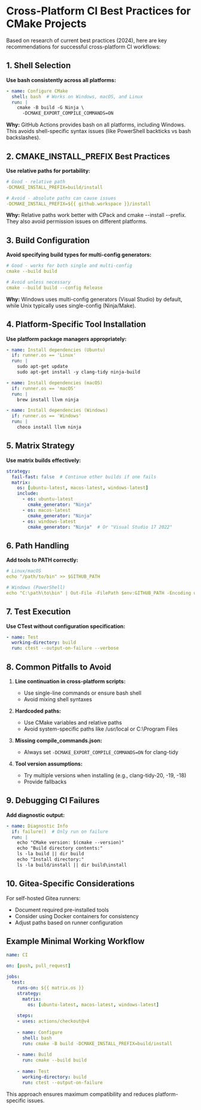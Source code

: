 # Cross-Platform CI Best Practices for CMake Projects

Based on research of current best practices (2024), here are key recommendations for successful cross-platform CI workflows:

## 1. Shell Selection

**Use bash consistently across all platforms:**
```yaml
- name: Configure CMake
  shell: bash  # Works on Windows, macOS, and Linux
  run: |
    cmake -B build -G Ninja \
      -DCMAKE_EXPORT_COMPILE_COMMANDS=ON
```

**Why:** GitHub Actions provides bash on all platforms, including Windows. This avoids shell-specific syntax issues (like PowerShell backticks vs bash backslashes).

## 2. CMAKE_INSTALL_PREFIX Best Practices

**Use relative paths for portability:**
```yaml
# Good - relative path
-DCMAKE_INSTALL_PREFIX=build/install

# Avoid - absolute paths can cause issues
-DCMAKE_INSTALL_PREFIX=${{ github.workspace }}/install
```

**Why:** Relative paths work better with CPack and cmake --install --prefix. They also avoid permission issues on different platforms.

## 3. Build Configuration

**Avoid specifying build types for multi-config generators:**
```yaml
# Good - works for both single and multi-config
cmake --build build

# Avoid unless necessary
cmake --build build --config Release
```

**Why:** Windows uses multi-config generators (Visual Studio) by default, while Unix typically uses single-config (Ninja/Make).

## 4. Platform-Specific Tool Installation

**Use platform package managers appropriately:**
```yaml
- name: Install dependencies (Ubuntu)
  if: runner.os == 'Linux'
  run: |
    sudo apt-get update
    sudo apt-get install -y clang-tidy ninja-build

- name: Install dependencies (macOS)
  if: runner.os == 'macOS'
  run: |
    brew install llvm ninja

- name: Install dependencies (Windows)
  if: runner.os == 'Windows'
  run: |
    choco install llvm ninja
```

## 5. Matrix Strategy

**Use matrix builds effectively:**
```yaml
strategy:
  fail-fast: false  # Continue other builds if one fails
  matrix:
    os: [ubuntu-latest, macos-latest, windows-latest]
    include:
      - os: ubuntu-latest
        cmake_generator: "Ninja"
      - os: macos-latest
        cmake_generator: "Ninja"
      - os: windows-latest
        cmake_generator: "Ninja"  # Or "Visual Studio 17 2022"
```

## 6. Path Handling

**Add tools to PATH correctly:**
```yaml
# Linux/macOS
echo "/path/to/bin" >> $GITHUB_PATH

# Windows (PowerShell)
echo "C:\path\to\bin" | Out-File -FilePath $env:GITHUB_PATH -Encoding utf8 -Append
```

## 7. Test Execution

**Use CTest without configuration specification:**
```yaml
- name: Test
  working-directory: build
  run: ctest --output-on-failure --verbose
```

## 8. Common Pitfalls to Avoid

1. **Line continuation in cross-platform scripts:**
   - Use single-line commands or ensure bash shell
   - Avoid mixing shell syntaxes

2. **Hardcoded paths:**
   - Use CMake variables and relative paths
   - Avoid system-specific paths like /usr/local or C:\Program Files

3. **Missing compile_commands.json:**
   - Always set `-DCMAKE_EXPORT_COMPILE_COMMANDS=ON` for clang-tidy

4. **Tool version assumptions:**
   - Try multiple versions when installing (e.g., clang-tidy-20, -19, -18)
   - Provide fallbacks

## 9. Debugging CI Failures

**Add diagnostic output:**
```yaml
- name: Diagnostic Info
  if: failure()  # Only run on failure
  run: |
    echo "CMake version: $(cmake --version)"
    echo "Build directory contents:"
    ls -la build || dir build
    echo "Install directory:"
    ls -la build/install || dir build\install
```

## 10. Gitea-Specific Considerations

For self-hosted Gitea runners:
- Document required pre-installed tools
- Consider using Docker containers for consistency
- Adjust paths based on runner configuration

## Example Minimal Working Workflow

```yaml
name: CI

on: [push, pull_request]

jobs:
  test:
    runs-on: ${{ matrix.os }}
    strategy:
      matrix:
        os: [ubuntu-latest, macos-latest, windows-latest]
    
    steps:
    - uses: actions/checkout@v4
    
    - name: Configure
      shell: bash
      run: cmake -B build -DCMAKE_INSTALL_PREFIX=build/install
    
    - name: Build
      run: cmake --build build
    
    - name: Test
      working-directory: build
      run: ctest --output-on-failure
```

This approach ensures maximum compatibility and reduces platform-specific issues.